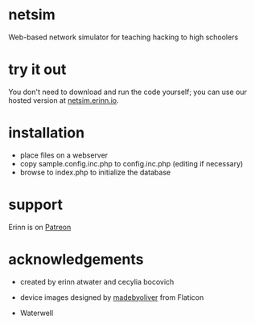 # netsim
Web-based network simulator for teaching hacking to high schoolers

# try it out
You don't need to download and run the code yourself; you can use our hosted version at [netsim.erinn.io](https://netsim.erinn.io/).

# installation
- place files on a webserver
- copy sample.config.inc.php to config.inc.php (editing if necessary)
- browse to index.php to initialize the database

# support
Erinn is on [Patreon](https://www.patreon.com/errorinn)

# acknowledgements
- created by erinn atwater and cecylia bocovich
- device images designed by [madebyoliver](http://www.flaticon.com/authors/madebyoliver) from Flaticon

- Waterwell